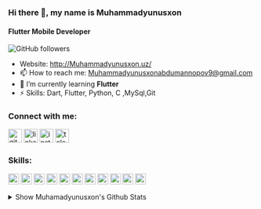 ### Hi there 👋, my name is Muhammadyunusxon
#### Flutter Mobile Developer

![GitHub followers](https://img.shields.io/github/followers/muhammadyunusxon?logo=GitHub&style=for-the-badge)

- Website: http://Muhammadyunusxon.uz/
- 📫 How to reach me: Muhammadyunusxonabdumannopov9@gmail.com 
- 🌱 I’m currently learning **Flutter**
- ⚡ Skills: Dart, Flutter, Python, C ,MySql,Git

### Connect with me:

[<img src='https://cdn.jsdelivr.net/npm/simple-icons@3.0.1/icons/github.svg' alt='github' height='28'>](https://github.com/Muhammadyunusxon)  [<img src='https://cdn.jsdelivr.net/npm/simple-icons@3.0.1/icons/linkedin.svg' alt='linkedin' height='28'>](https://www.linkedin.com/in/muhammadyunusxon-abdumannopov-32143b24b/)  [<img src='https://cdn.jsdelivr.net/npm/simple-icons@3.0.1/icons/instagram.svg' alt='instagram' height='28'>](https://www.instagram.com/Muhammadyunusxonuz/)  [<img src='https://cdn.jsdelivr.net/npm/simple-icons@3.0.1/icons/telegram.svg' alt='telegram' height='28'>](muhammadyunusxon)  


### Skills:

<p align="left">
  <img src="https://www.vectorlogo.zone/logos/dartlang/dartlang-icon.svg" alt="dart" width="22" height="22"/> 
  <img src="https://www.vectorlogo.zone/logos/figma/figma-icon.svg" alt="figma" width="22" height="22"/>
  <img src="https://www.vectorlogo.zone/logos/firebase/firebase-icon.svg" alt="firebase" width="22" height="22"/> 
  <img src="https://www.vectorlogo.zone/logos/flutterio/flutterio-icon.svg" alt="flutter" width="22" height="22"/> 
  <img src="https://www.vectorlogo.zone/logos/git-scm/git-scm-icon.svg" alt="git" width="22" height="22"/> 
  <img src="https://www.vectorlogo.zone/logos/mysql/mysql-icon.svg" alt="mysql" width="22" height="22"/> 
  <img src="https://www.vectorlogo.zone/logos/python/python-icon.svg" alt="python" width="22" height="22"/> 
  <img src="https://www.vectorlogo.zone/logos/canva/canva-icon.svg" alt="canva" width="22" height="22"/>
   <img src="https://www.vectorlogo.zone/logos/wordpress/wordpress-icon.svg" alt="wordpress" width="22" height="22"/>
   <img src="https://upload.wikimedia.org/wikipedia/commons/1/18/C_Programming_Language.svg" alt="c" width="22" height="22"/>
     <img src="https://www.vectorlogo.zone/logos/w3_html5/w3_html5-icon.svg" alt="html" width="22" height="22"/>

</p>



<details>
  <summary> Show Muhamadyunusxon's Github Stats</summary>
  <br>
  
  <a href="#">
    <img align="left" src="https://github-readme-stats.vercel.app/api/top-langs/?username=Muhammadyunusxon&layout=compact&hide=html" alt="Muhammadyunusxon" />
  </a>
  
  <a href="#">
   >&nbsp;<img align="center" src="https://github-readme-stats.vercel.app/api?username=Muhammadyunusxon&show_icons=true" alt="Muhammadyunusxon" />
  </a>
</details>
  



